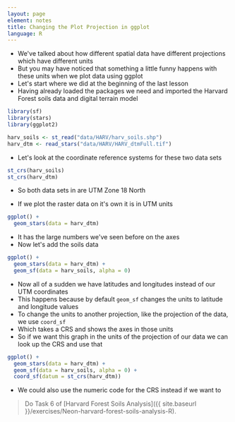 ```yaml
---
layout: page
element: notes
title: Changing the Plot Projection in ggplot
language: R
--- 
```


* We've talked about how different spatial data have different projections which have different units
* But you may have noticed that something a little funny happens with these units when we plot data using ggplot
* Let's start where we did at the beginning of the last lesson
* Having already loaded the packages we need and imported the Harvard Forest soils data and digital terrain model

```r
library(sf)
library(stars)
library(ggplot2)

harv_soils <- st_read("data/HARV/harv_soils.shp")
harv_dtm <- read_stars("data/HARV/HARV_dtmFull.tif")
```

* Let's look at the coordinate reference systems for these two data sets

```r
st_crs(harv_soils)
st_crs(harv_dtm)
```

* So both data sets in are UTM Zone 18 North

* If we plot the raster data on it's own it is in UTM units

```r
ggplot() +
  geom_stars(data = harv_dtm)
```

* It has the large numbers we've seen before on the axes
* Now let's add the soils data

```r
ggplot() +
  geom_stars(data = harv_dtm) +
  geom_sf(data = harv_soils, alpha = 0)
```

* Now all of a sudden we have latitudes and longitudes instead of our UTM coordinates
* This happens because by default `geom_sf` changes the units to latitude and longitude values
* To change the units to another projection, like the projection of the data, we use `coord_sf`
* Which takes a CRS and shows the axes in those units
* So if we want this graph in the units of the projection of our data we can look up the CRS and use that

```r
ggplot() +
  geom_stars(data = harv_dtm) +
  geom_sf(data = harv_soils, alpha = 0) +
  coord_sf(datum = st_crs(harv_dtm))
```

* We could also use the numeric code for the CRS instead if we want to

> Do Task 6 of [Harvard Forest Soils Analysis]({{ site.baseurl }}/exercises/Neon-harvard-forest-soils-analysis-R).
